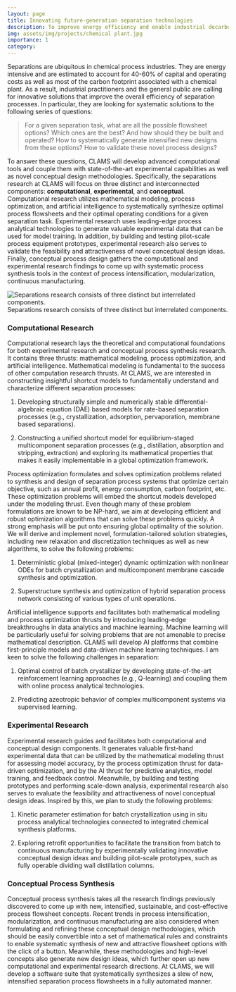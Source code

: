 ```yaml
---
layout: page
title: Innovating future-generation separation technologies
description: To improve energy efficiency and enable industrial decarbonization
img: assets/img/projects/chemical plant.jpg
importance: 1
category:
---
```


Separations are ubiquitous in chemical process industries. They are energy intensive and are estimated to account for 40-60% of capital and operating costs as well as most of the carbon footprint associated with a chemical plant. As a result, industrial practitioners and the general public are calling for innovative solutions that improve the overall efficiency of separation processes. In particular, they are looking for systematic solutions to the following series of questions: 

> For a given separation task, what are all the possible flowsheet options? Which ones are the best? And how should they be built and operated? How to systematically generate intensified new designs from these options? How to validate these novel process designs?

To answer these questions, CLAMS will develop advanced computational tools and couple them with state-of-the-art experimental capabilities as well as novel conceptual design methodologies. Specifically, the separations research at CLAMS will focus on three distinct and interconnected components: **computational**, **experimental**, and **conceptual**. Computational research utilizes mathematical modeling, process optimization, and artificial intelligence to systematically synthesize optimal process flowsheets and their optimal operating conditions for a given separation task. Experimental research uses leading-edge process analytical technologies to generate valuable experimental data that can be used for model training. In addition, by building and testing pilot-scale process equipment prototypes, experimental research also serves to validate the feasibility and attractiveness of novel conceptual design ideas. Finally, conceptual process design gathers the computational and experimental research findings to come up with systematic process synthesis tools in the context of process intensification, modularization, continuous manufacturing. 

<div class="row">
    <div class="col mt-3 mt-md-0">
    </div>
    <div class="col-7 mt-3 mt-md-0">
        <img class="img-fluid" src="{{ '/assets/img/projects/separations.svg' | relative_url }}" alt="Separations research consists of three distinct but interrelated components."/>
    </div>
    <div class="col mt-3 mt-md-0">
    </div>
</div>
<div class="caption">
    Separations research consists of three distinct but interrelated components.
</div>

### Computational Research

Computational research lays the theoretical and computational foundations for both experimental research and conceptual process synthesis research. It contains three thrusts: mathematical modeling, process optimization, and artificial intelligence. Mathematical modeling is fundamental to the success of other computation research thrusts. At CLAMS, we are interested in constructing insightful shortcut models to fundamentally understand and characterize different separation processes:

1. Developing structurally simple and numerically stable differential-algebraic equation (DAE) based models for rate-based separation processes (e.g., crystallization, adsorption, pervaporation, membrane based separations).

2. Constructing a unified shortcut model for equilibrium-staged multicomponent separation processes (e.g., distillation, absorption and stripping, extraction) and exploring its mathematical properties that makes it easily implementable in a global optimization framework.

Process optimization formulates and solves optimization problems related to synthesis and design of separation process systems that optimize certain objective, such as annual profit, energy consumption, carbon footprint, etc. These optimization problems will embed the shortcut models developed under the modeling thrust. Even though many of these problem formulations are known to be NP-hard, we aim at developing efficient and robust optimization algorithms that can solve these problems quickly. A strong emphasis will be put onto ensuring global optimality of the solution. We will derive and implement novel, formulation-tailored solution strategies, including new relaxation and discretization techniques as well as new algorithms, to solve the following problems:

1. Deterministic global (mixed-integer) dynamic optimization with nonlinear ODEs for batch crystallization and multicomponent membrane cascade synthesis and optimization.

2. Superstructure synthesis and optimization of hybrid separation process network consisting of various types of unit operations.

Artificial intelligence supports and facilitates both mathematical modeling and process optimization thrusts by introducing leading-edge breakthroughs in data analytics and machine learning. Machine learning will be particularly useful for solving problems that are not amenable to precise mathematical description. CLAMS will develop AI platforms that combine first-principle models and data-driven machine learning techniques. I am keen to solve the following challenges in separation:

1. Optimal control of batch crystallizer by developing state-of-the-art reinforcement learning approaches (e.g., Q-learning) and coupling them with online process analytical technologies.

2. Predicting azeotropic behavior of complex multicomponent systems via supervised learning.

### Experimental Research

Experimental research guides and facilitates both computational and conceptual design components. It generates valuable first-hand experimental data that can be utilized by the mathematical modeling thrust for assessing model accuracy, by the process optimization thrust for data-driven optimization, and by the AI thrust for predictive analytics, model training, and feedback control. Meanwhile, by building and testing prototypes and performing scale-down analysis, experimental research also serves to evaluate the feasibility and attractiveness of novel conceptual design ideas. Inspired by this, we plan to study the following problems:

1. Kinetic parameter estimation for batch crystallization using in situ process analytical technologies connected to integrated chemical synthesis platforms.

2. Exploring retrofit opportunities to facilitate the transition from batch to continuous manufacturing by experimentally validating innovative conceptual design ideas and building pilot-scale prototypes, such as fully operable dividing wall distillation columns.

### Conceptual Process Synthesis

Conceptual process synthesis takes all the research findings previously discovered to come up with new, intensified, sustainable, and cost-effective process flowsheet concepts. Recent trends in process intensification, modularization, and continuous manufacturing are also considered when formulating and refining these conceptual design methodologies, which should be easily convertible into a set of mathematical rules and constraints to enable systematic synthesis of new and attractive flowsheet options with the click of a button. Meanwhile, these methodologies and high-level concepts also generate new design ideas, which further open up new computational and experimental research directions. At CLAMS, we will develop a software suite that systematically synthesizes a slew of new, intensified separation process flowsheets in a fully automated manner.